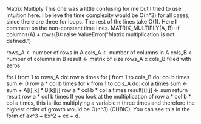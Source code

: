 Matrix Multiply
This one was a little confusing for me but I tried to use intuition here. I believe the time complexity would be O(n^3) for all cases, since there are three for loops. The rest of the lines take O(1). Here I comment on the non-constant time lines.
MATRIX_MULTIPLY(A, B): 
  if columns(A) ≠ rows(B): 
    raise ValueError("Matrix multiplication is not defined.") 

  rows_A ← number of rows in A 
  cols_A ← number of columns in A 
  cols_B ← number of columns in B 
  result ← matrix of size rows_A x cols_B filled with zeros 

  for i from 1 to rows_A do:                                     row a times
    for j from 1 to cols_B do:                                   col b times  
    sum ← 0                                                      row a * col b times
      for k from 1 to cols_A do:                                 col a times
        sum ← sum + A[i][k] * B[k][j]                            row a * col b * col a times
      result[i][j] ← sum return result                           row a * col b times
If you look at the multiplication of row a * col b * col a times, this is like multiplying a variable n three times and
therefore the highest order of growth would be O(n^3) (CUBIC). You can see this in the form of ax^3 + bx^2 + cx + d.
